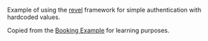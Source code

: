Example of using the [revel](http://robfig.github.io/revel/) framework for simple authentication with hardcoded values.

Copied from the [Booking Example](http://robfig.github.io/revel/samples/booking.html) for learning purposes.